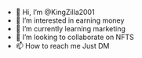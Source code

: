 - 👋 Hi, I’m @KingZilla2001
- 👀 I’m interested in earning money
- 🌱 I’m currently learning marketing
- 💞️ I’m looking to collaborate on NFTS
- 📫 How to reach me Just DM

<!---
KingZilla2001/KingZilla2001 is a ✨ special ✨ repository because its `README.md` (this file) appears on your GitHub profile.
You can click the Preview link to take a look at your changes.
--->
